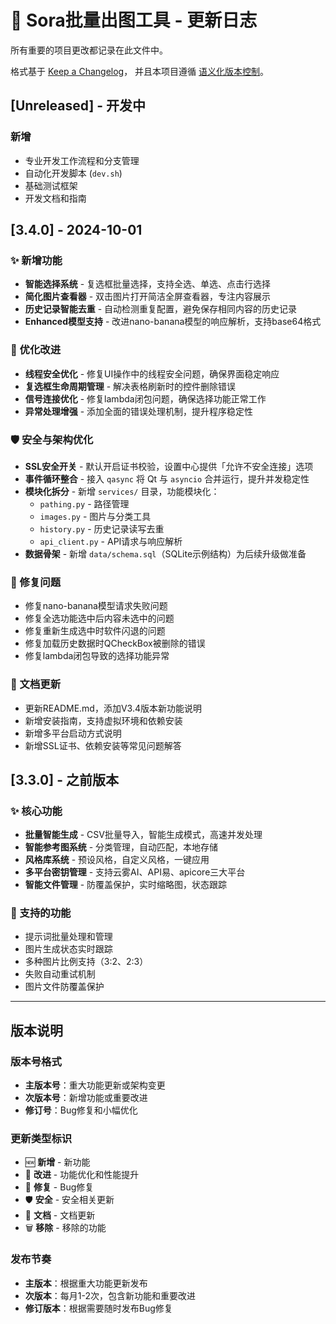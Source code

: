 # 📝 Sora批量出图工具 - 更新日志

所有重要的项目更改都记录在此文件中。

格式基于 [Keep a Changelog](https://keepachangelog.com/zh-CN/1.0.0/)，
并且本项目遵循 [语义化版本控制](https://semver.org/lang/zh-CN/)。

## [Unreleased] - 开发中

### 新增
- 专业开发工作流程和分支管理
- 自动化开发脚本 (`dev.sh`)
- 基础测试框架
- 开发文档和指南

## [3.4.0] - 2024-10-01

### ✨ 新增功能
- **智能选择系统** - 复选框批量选择，支持全选、单选、点击行选择
- **简化图片查看器** - 双击图片打开简洁全屏查看器，专注内容展示
- **历史记录智能去重** - 自动检测重复配置，避免保存相同内容的历史记录
- **Enhanced模型支持** - 改进nano-banana模型的响应解析，支持base64格式

### 🔧 优化改进
- **线程安全优化** - 修复UI操作中的线程安全问题，确保界面稳定响应
- **复选框生命周期管理** - 解决表格刷新时的控件删除错误
- **信号连接优化** - 修复lambda闭包问题，确保选择功能正常工作
- **异常处理增强** - 添加全面的错误处理机制，提升程序稳定性

### 🛡️ 安全与架构优化
- **SSL安全开关** - 默认开启证书校验，设置中心提供「允许不安全连接」选项
- **事件循环整合** - 接入 `qasync` 将 Qt 与 `asyncio` 合并运行，提升并发稳定性
- **模块化拆分** - 新增 `services/` 目录，功能模块化：
  - `pathing.py` - 路径管理
  - `images.py` - 图片与分类工具
  - `history.py` - 历史记录读写去重
  - `api_client.py` - API请求与响应解析
- **数据骨架** - 新增 `data/schema.sql`（SQLite示例结构）为后续升级做准备

### 🐛 修复问题
- 修复nano-banana模型请求失败问题
- 修复全选功能选中后内容未选中的问题
- 修复重新生成选中时软件闪退的问题
- 修复加载历史数据时QCheckBox被删除的错误
- 修复lambda闭包导致的选择功能异常

### 📖 文档更新
- 更新README.md，添加V3.4版本新功能说明
- 新增安装指南，支持虚拟环境和依赖安装
- 新增多平台启动方式说明
- 新增SSL证书、依赖安装等常见问题解答

## [3.3.0] - 之前版本

### ✨ 核心功能
- **批量智能生成** - CSV批量导入，智能生成模式，高速并发处理
- **智能参考图系统** - 分类管理，自动匹配，本地存储
- **风格库系统** - 预设风格，自定义风格，一键应用
- **多平台密钥管理** - 支持云雾AI、API易、apicore三大平台
- **智能文件管理** - 防覆盖保护，实时缩略图，状态跟踪

### 🎯 支持的功能
- 提示词批量处理和管理
- 图片生成状态实时跟踪
- 多种图片比例支持（3:2、2:3）
- 失败自动重试机制
- 图片文件防覆盖保护

---

## 版本说明

### 版本号格式
- **主版本号**：重大功能更新或架构变更
- **次版本号**：新增功能或重要改进
- **修订号**：Bug修复和小幅优化

### 更新类型标识
- 🆕 **新增** - 新功能
- 🔧 **改进** - 功能优化和性能提升
- 🐛 **修复** - Bug修复
- 🛡️ **安全** - 安全相关更新
- 📖 **文档** - 文档更新
- 🗑️ **移除** - 移除的功能

### 发布节奏
- **主版本**：根据重大功能更新发布
- **次版本**：每月1-2次，包含新功能和重要改进
- **修订版本**：根据需要随时发布Bug修复